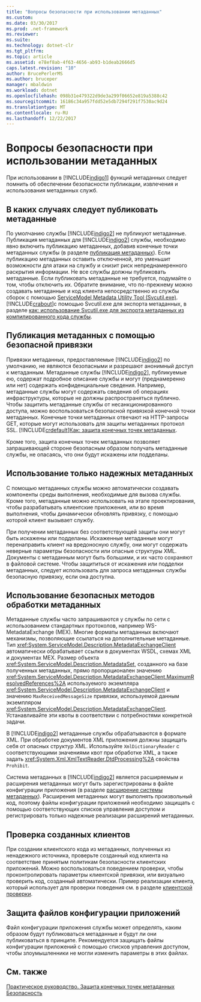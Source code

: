```yaml
---
title: "Вопросы безопасности при использовании метаданных"
ms.custom: 
ms.date: 03/30/2017
ms.prod: .net-framework
ms.reviewer: 
ms.suite: 
ms.technology: dotnet-clr
ms.tgt_pltfrm: 
ms.topic: article
ms.assetid: e78ef8ab-4f63-4656-ab93-b1deab2666d5
caps.latest.revision: "10"
author: BrucePerlerMS
ms.author: bruceper
manager: mbaldwin
ms.workload: dotnet
ms.openlocfilehash: 098b31e479322d9de3a299f06652e819a5388c42
ms.sourcegitcommit: 16186c34a957fdd52e5db7294f291f7530ac9d24
ms.translationtype: MT
ms.contentlocale: ru-RU
ms.lasthandoff: 12/22/2017
---
```

# <a name="security-considerations-with-metadata"></a>Вопросы безопасности при использовании метаданных
При использовании в [!INCLUDE[indigo1](../../../../includes/indigo1-md.md)] функций метаданных следует помнить об обеспечении безопасности публикации, извлечения и использования метаданных служб.  
  
## <a name="when-to-publish-metadata"></a>В каких случаях следует публиковать метаданные  
 По умолчанию службы [!INCLUDE[indigo2](../../../../includes/indigo2-md.md)] не публикуют метаданные. Публикация метаданных для [!INCLUDE[indigo2](../../../../includes/indigo2-md.md)] службы, необходимо явно включить публикацию метаданных, добавив конечные точки метаданных службы (в разделе [публикация метаданных](../../../../docs/framework/wcf/feature-details/publishing-metadata.md)). Если публикацию метаданных оставить отключенной, это уменьшит возможности для атаки на службу и снизит риск непреднамеренного раскрытия информации. Не все службы должны публиковать метаданные. Если публиковать метаданные не требуется, подумайте о том, чтобы отключить их. Обратите внимание, что по-прежнему можно создавать метаданные и код клиента непосредственно из службы сборок с помощью [ServiceModel Metadata Utility Tool (Svcutil.exe)](../../../../docs/framework/wcf/servicemodel-metadata-utility-tool-svcutil-exe.md). [!INCLUDE[crabout](../../../../includes/crabout-md.md)]с помощью Svcutil.exe для экспорта метаданных, в разделе [как: использование Svcutil.exe для экспорта метаданных из компилированного кода службы](../../../../docs/framework/wcf/feature-details/how-to-use-svcutil-exe-to-export-metadata-from-compiled-service-code.md).  
  
## <a name="publishing-metadata-using-a-secure-binding"></a>Публикация метаданных с помощью безопасной привязки  
 Привязки метаданных, предоставляемые [!INCLUDE[indigo2](../../../../includes/indigo2-md.md)] по умолчанию, не являются безопасными и разрешают анонимный доступ к метаданным. Метаданные службы [!INCLUDE[indigo2](../../../../includes/indigo2-md.md)], публикуемые ею, содержат подробное описание службы и могут (преднамеренно или нет) содержать конфиденциальные сведения. Например, метаданные службы могут содержать сведения об операциях инфраструктуры, которые не должны распространяться публично. Чтобы защитить метаданные службы от несанкционированного доступа, можно воспользоваться безопасной привязкой конечной точки метаданных. Конечные точки метаданных отвечают на HTTP-запросы GET, которые могут использовать для защиты метаданных протокол SSL. [!INCLUDE[crdefault](../../../../includes/crdefault-md.md)][Как: защита конечных точек метаданных](../../../../docs/framework/wcf/feature-details/how-to-secure-metadata-endpoints.md).  
  
 Кроме того, защита конечных точек метаданных позволяет запрашивающей стороне безопасным образом получать метаданные службы, не опасаясь, что они будут искажены или подделаны.  
  
## <a name="using-only-trusted-metadata"></a>Использование только надежных метаданных  
 С помощью метаданных службы можно автоматически создавать компоненты среды выполнения, необходимые для вызова службы. Кроме того, метаданные можно использовать на этапе проектирования, чтобы разрабатывать клиентские приложения, или во время выполнения, чтобы динамически обновлять привязку, с помощью которой клиент вызывает службу.  
  
 При получении метаданных без соответствующей защиты они могут быть искажены или подделаны. Искаженные метаданные могут перенаправить клиент на вредоносную службу, они могут содержать неверные параметры безопасности или опасные структуры XML. Документы с метаданным могут быть большими, и их часто сохраняют в файловой системе. Чтобы защититься от искажения или подделки метаданных, следует использовать для запроса метаданных службы безопасную привязку, если она доступна.  
  
## <a name="using-safe-techniques-for-processing-metadata"></a>Использование безопасных методов обработки метаданных  
 Метаданные службы часто запрашиваются у службы по сети с использованием стандартных протоколов, например WS-MetadataExchange (MEX). Многие форматы метаданных включают механизмы, позволяющие ссылаться на дополнительные метаданные. Тип <xref:System.ServiceModel.Description.MetadataExchangeClient> автоматически обрабатывает ссылки в документах WSDL, схемах XML и документах MEX. Размер объекта <xref:System.ServiceModel.Description.MetadataSet>, созданного на базе полученных метаданных, прямо пропорционален значению <xref:System.ServiceModel.Description.MetadataExchangeClient.MaximumResolvedReferences%2A> используемого экземпляра <xref:System.ServiceModel.Description.MetadataExchangeClient> и значению `MaxReceivedMessageSize` привязки, используемой данным экземпляром <xref:System.ServiceModel.Description.MetadataExchangeClient>. Устанавливайте эти квоты в соответствии с потребностями конкретной задачи.  
  
 В [!INCLUDE[indigo2](../../../../includes/indigo2-md.md)] метаданные службы обрабатываются в формате XML. При обработке документов XML приложения должны защищать себя от опасных структур XML. Используйте `XmlDictionaryReader` с соответствующими значениями квот при обработке XML, а также задать <xref:System.Xml.XmlTextReader.DtdProcessing%2A> свойства `Prohibit`.  
  
 Система метаданных в [!INCLUDE[indigo2](../../../../includes/indigo2-md.md)] является расширяемым и расширения метаданных могут быть зарегистрированы в файле конфигурации приложения (в разделе [расширение системы метаданных](../../../../docs/framework/wcf/extending/extending-the-metadata-system.md)). Расширения метаданных могут выполнять произвольный код, поэтому файлы конфигурации приложений необходимо защищать с помощью соответствующих списков управления доступом и регистрировать только надежные реализации расширений метаданных.  
  
## <a name="validating-generated-clients"></a>Проверка созданных клиентов  
 При создании клиентского кода из метаданных, полученных из ненадежного источника, проверьте созданный код клиента на соответствие принятым политикам безопасности клиентских приложений. Можно воспользоваться поведением проверки, чтобы проконтролировать параметры клиентской привязки, или визуально проверить код, созданный автоматически. Пример реализации клиента, который использует для проверки поведения см. в разделе [клиентской проверки](../../../../docs/framework/wcf/samples/client-validation.md).  
  
## <a name="protecting-application-configuration-files"></a>Защита файлов конфигурации приложений  
 Файл конфигурации приложения службы может определять, каким образом будут публиковаться метаданные и будут ли они публиковаться в принципе. Рекомендуется защищать файлы конфигурации приложений с помощью списков управления доступом, чтобы злоумышленники не могли изменить параметры в этих файлах.  
  
## <a name="see-also"></a>См. также  
 [Практическое руководство. Защита конечных точек метаданных](../../../../docs/framework/wcf/feature-details/how-to-secure-metadata-endpoints.md)  
 [Безопасность](../../../../docs/framework/wcf/feature-details/security.md)
